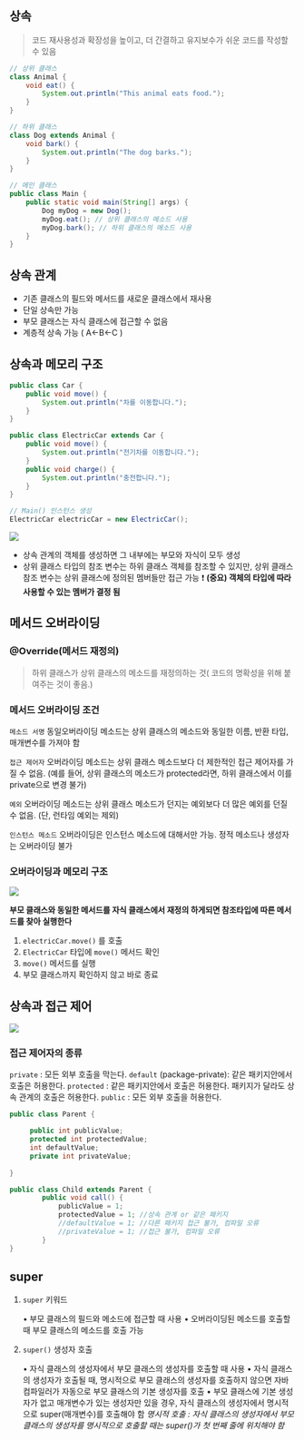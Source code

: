## 상속
 >코드 재사용성과 확장성을 높이고, 더 간결하고 유지보수가 쉬운 코드를 작성할 수 있음

```java 
// 상위 클래스
class Animal {
    void eat() {
        System.out.println("This animal eats food.");
    }
}

// 하위 클래스
class Dog extends Animal {
    void bark() {
        System.out.println("The dog barks.");
    }
}

// 메인 클래스
public class Main {
    public static void main(String[] args) {
        Dog myDog = new Dog();
        myDog.eat(); // 상위 클래스의 메소드 사용
        myDog.bark(); // 하위 클래스의 메소드 사용
    }
}
```

## 상속 관계

- 기존 클래스의 필드와 메서드를 새로운 클래스에서 재사용
- 단일 상속만 가능 
- 부모 클래스는 자식 클래스에 접근할 수 없음
- 계층적 상속 가능 ( A<-B<-C )

## 상속과 메모리 구조

```java
public class Car {
	public void move() {
		System.out.println("차를 이동합니다."); 
    }
}

public class ElectricCar extends Car {
	public void move() {
		System.out.println("전기차를 이동합니다."); 
    }
	public void charge() {
    	System.out.println("충전합니다.");
	} 
}

// Main() 인스턴스 생성
ElectricCar electricCar = new ElectricCar();

```
![](https://velog.velcdn.com/images/boram0415/post/6052fa8e-f4c9-44b4-9955-a834c9bd29a7/image.png)

- 상속 관계의 객체를 생성하면 그 내부에는 부모와 자식이 모두 생성
- 상위 클래스 타입의 참조 변수는 하위 클래스 객체를 참조할 수 있지만, 상위 클래스 참조 변수는 
상위 클래스에 정의된 멤버들만 접근 가능
❗️ **(중요) 객체의 타입에 따라 사용할 수 있는 멤버가 결정 됨**


## 메서드 오버라이딩

### @Override(메서드 재정의) 
> 하위 클래스가 상위 클래스의 메소드를 재정의하는 것( 코드의 명확성을 위해 붙여주는 것이 좋음.)


### 메서드 오버라이딩 조건
`메소드 서명` 
동일오버라이딩 메소드는 상위 클래스의 메소드와 동일한 이름, 반환 타입, 매개변수를 가져야 함

`접근 제어자`
오버라이딩 메소드는 상위 클래스 메소드보다 더 제한적인 접근 제어자를 가질 수 없음. 
(예를 들어, 상위 클래스의 메소드가 protected라면, 하위 클래스에서 이를 private으로 변경 불가)

`예외` 
오버라이딩 메소드는 상위 클래스 메소드가 던지는 예외보다 더 많은 예외를 던질 수 없음. (단, 런타임 예외는 제외)

`인스턴스 메소드`
오버라이딩은 인스턴스 메소드에 대해서만 가능. 정적 메소드나 생성자는 오버라이딩 불가


### 오버라이딩과 메모리 구조 
![](https://velog.velcdn.com/images/boram0415/post/644c5735-85f5-4735-ab54-67ac412f655d/image.png)


**부모 클래스와 동일한 메서드를 자식 클래스에서 재정의 하게되면 참조타입에 따른 메서드를 찾아 실행한다**

1. `electricCar.move()` 를 호출
2. `ElectricCar` 타입에 `move()` 메서드 확인
3. `move()` 메서드를 실행
4. 부모 클래스까지 확인하지 않고 바로 종료
## 상속과 접근 제어
![](https://velog.velcdn.com/images/boram0415/post/9726de0c-22b4-4156-a07d-71db13ed35a2/image.png)

### 접근 제어자의 종류
`private` : 모든 외부 호출을 막는다.
`default` (package-private): 같은 패키지안에서 호출은 허용한다.
`protected` : 같은 패키지안에서 호출은 허용한다. 패키지가 달라도 상속 관계의 호출은 허용한다.
`public` : 모든 외부 호출을 허용한다.
```java
public class Parent {

     public int publicValue;
     protected int protectedValue;
     int defaultValue;
     private int privateValue;
     
}
```
```java
public class Child extends Parent {
        public void call() {
            publicValue = 1;
            protectedValue = 1; //상속 관계 or 같은 패키지 
            //defaultValue = 1; //다른 패키지 접근 불가, 컴파일 오류 
            //privateValue = 1; //접근 불가, 컴파일 오류
        }
}
```
## super

1. `super` 키워드

	•	부모 클래스의 필드와 메소드에 접근할 때 사용
	•	오버라이딩된 메소드를 호출할 때 부모 클래스의 메소드를 호출 가능

2. `super()` 생성자 호출

	•	자식 클래스의 생성자에서 부모 클래스의 생성자를 호출할 때 사용
	•	자식 클래스의 생성자가 호출될 때, 명시적으로 부모 클래스의 생성자를 호출하지 않으면 자바 컴파일러가 자동으로 부모 클래스의 기본 생성자를 호출
    •	부모 클래스에 기본 생성자가 없고 매개변수가 있는 생성자만 있을 경우, 자식 클래스의 생성자에서 명시적으로 super(매개변수)를 호출해야 함
    _명시적 호출 : 자식 클래스의 생성자에서 부모 클래스의 생성자를 명시적으로 호출할 때는 super()가 첫 번째 줄에 위치해야 함_
    





